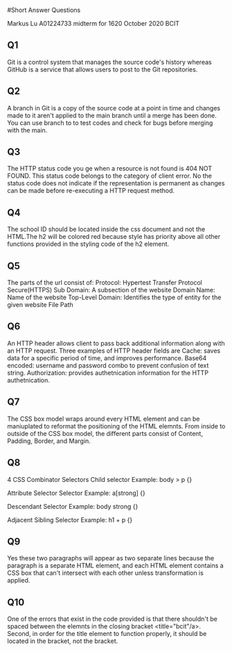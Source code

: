 
#Short Answer Questions

Markus Lu
A01224733
midterm for 1620 October 2020
BCIT

## Q1
Git is a control system that manages the source code's history whereas GitHub is a service that allows users to post to the Git repositories.

## Q2
A branch in Git is a copy of the source code at a point in time and changes made to it aren't applied to the main branch until a merge has been done. You can use branch to to test codes and check for bugs before merging with the main.

## Q3
The HTTP status code you ge when a resource is not found is 404 NOT FOUND. This status code belongs to the category of client error. No the status code does not indicate if the representation is permanent as changes can be made before re-executing a HTTP request method.

## Q4
The school ID should be located inside the css document and not the HTML.The h2 will be colored red because style has priority above all other functions provided in the styling code of the h2 element.

## Q5
The parts of the url consist of:
    Protocol: Hypertest Transfer Protocol Secure(HTTPS)
    Sub Domain: A subsection of the website
    Domain Name: Name of the website
    Top-Level Domain: Identifies the type of entity for the given website
    File Path

## Q6
An HTTP header allows client to pass back additional information along with an HTTP request. Three examples of HTTP header fields are 
    Cache: saves data for a specific period of time, and improves performance.
    Base64 encoded: username and password combo to prevent confusion of text string.
    Authorization: provides authetnication information for the HTTP authetnication.

## Q7
The CSS box model wraps around every HTML element and can be maniuplated to reformat the positioning of the HTML elemnts. From inside to outside of the CSS box model, the different parts consist of Content, Padding, Border, and Margin.

## Q8
4 CSS Combinator Selectors
Child selector Example: body > p {}

Attribute Selector Selector Example: a[strong] {}

Descendant Selector Example: body strong {}

Adjacent Sibling Selector Example: h1 + p {}

## Q9
Yes these two paragraphs will appear as two separate lines because the paragraph is a separate HTML element, and each HTML element contains a CSS box that can't intersect with each other unless transformation is applied.

## Q10
One of the errors that exist in the code provided is that there shouldn't be spaced between the elemnts in the closing bracket <title="bcit"/a>. Second, in order for the title element to function properly, it should be located in the <a> bracket, not the </a> bracket.
